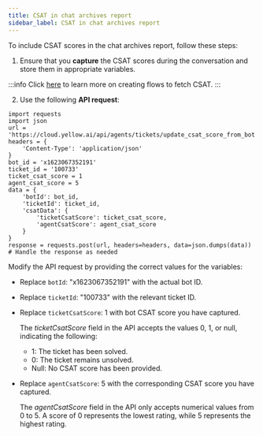 ```yaml
---
title: CSAT in chat archives report
sidebar_label: CSAT in chat archives report
---
```


To include CSAT scores in the chat archives report, follow these steps:

1. Ensure that you **capture** the CSAT scores during the conversation and store them in appropriate variables.

:::info 
Click [here](https://docs.yellow.ai/docs/cookbooks/insights/botagentfedback) to learn more on creating flows to fetch CSAT. 
:::

2. Use the following **API request**:

```
import requests
import json
url = 'https://cloud.yellow.ai/api/agents/tickets/update_csat_score_from_bot'
headers = {
    'Content-Type': 'application/json'
}
bot_id = 'x1623067352191'
ticket_id = '100733'
ticket_csat_score = 1
agent_csat_score = 5
data = {
    'botId': bot_id,
    'ticketId': ticket_id,
    'csatData': {
        'ticketCsatScore': ticket_csat_score,
        'agentCsatScore': agent_csat_score
    }
}
response = requests.post(url, headers=headers, data=json.dumps(data))
# Handle the response as needed
```



Modify the API request by providing the correct values for the variables:
- Replace `botId`: "x1623067352191" with the actual bot ID.
- Replace `ticketId`: "100733" with the relevant ticket ID.
- Replace `ticketCsatScore`: 1 with bot CSAT score you have captured.      
    
    The *ticketCsatScore* field in the API accepts the values 0, 1, or null, indicating the following:
    - 1: The ticket has been solved.
    - 0: The ticket remains unsolved.
    - Null: No CSAT score has been provided.
- Replace `agentCsatScore`: 5 with the corresponding CSAT score you have captured.      
    
    The *agentCsatScore* field in the API only accepts numerical values from 0 to 5. A score of 0 represents the lowest rating, while 5 represents the highest rating.

